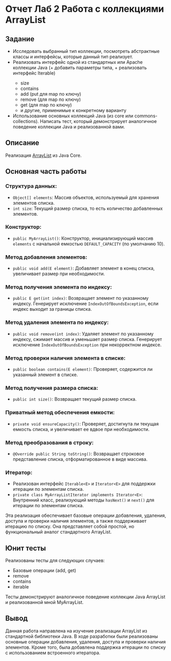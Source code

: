 # Отчет Лаб 2 Работа с коллекциями ArrayList

## Задание

- Исследовать выбранный тип коллекции, посмотреть абстрактные классы и интерфейсы, которые данный тип реализует.
- Реализовать интерфейс одной из стандартных или Apache коллекции Java (+ добавить параметры типа, + реализовать интерфейс Iterable<T>)
  - size
  - contains
  - add (put для map по ключу)
  - remove (для map по ключу)
  - get (для map по ключу)
  - и другие, применимые к конкретному варианту
- Использование основных коллекций Java (из core или commons-collections). Написать тест, который демонстрирует аналогичное поведение коллекции Java и реализованной вами.

## Описание

Реализация [ArrayList](https://docs.oracle.com/javase/8/docs/api/java/util/ArrayList.html) из Java Core.

## Основная часть работы

### Структура данных:

- `Object[] elements`: Массив объектов, используемый для хранения элементов списка.
- `int size`: Текущий размер списка, то есть количество добавленных элементов.

### Конструктор:

- `public MyArrayList()`: Конструктор, инициализирующий массив `elements` с начальной емкостью `DEFAULT_CAPACITY` (по умолчанию 10).

### Метод добавления элементов:

- `public void add(E element)`: Добавляет элемент в конец списка, увеличивает размер при необходимости.

### Метод получения элемента по индексу:

- `public E get(int index)`: Возвращает элемент по указанному индексу. Генерирует исключение `IndexOutOfBoundsException`, если индекс выходит за границы списка.

### Метод удаления элемента по индексу:

- `public void remove(int index)`: Удаляет элемент по указанному индексу, сжимает массив и уменьшает размер списка. Генерирует исключение `IndexOutOfBoundsException` при некорректном индексе.

### Метод проверки наличия элемента в списке:

- `public boolean contains(E element)`: Проверяет, содержится ли указанный элемент в списке.

### Метод получения размера списка:

- `public int size()`: Возвращает текущий размер списка.

### Приватный метод обеспечения емкости:

- `private void ensureCapacity()`: Проверяет, достигнута ли текущая емкость списка, и увеличивает ее вдвое при необходимости.

### Метод преобразования в строку:

- `@Override public String toString()`: Возвращает строковое представление списка, отформатированное в виде массива.

### Итератор:

- Реализован интерфейс `Iterable<E>` и `Iterator<E>` для поддержки итерации по элементам списка.
- `private class MyArrayListIterator implements Iterator<E>`: Внутренний класс, реализующий методы `hasNext()` и `next()` для итерации по элементам списка.

Эта реализация обеспечивает базовые операции добавления, удаления, доступа и проверки наличия элементов, а также поддерживает итерацию по списку. Она представляет собой простой, но функциональный аналог стандартного ArrayList.

## Юнит тесты

Реализованы тесты для следующих случаев:

- Базовые операции (add, get)
- remove
- contains
- iterable

Тесты демонстрируют аналогичное поведение коллекции Java ArrayList и реализованной мной MyArrayList.

## Вывод

Данная работа направлена на изучение реализации ArrayList из стандартной библиотеки Java. В ходе разработки были реализованы основные операции добавления, удаления, доступа и проверки наличия элементов. Кроме того, была добавлена поддержка итерации по списку с использованием встроенного итератора.
